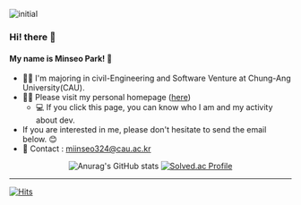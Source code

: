 ![initial](https://user-images.githubusercontent.com/67571521/211616557-b76269f9-ce4a-41dd-b1ec-e8389fb42b53.jpg)

### Hi! there :baby_chick:
#### My name is Minseo Park! 🐥

- 👩‍🎓 I'm majoring in civil-Engineering and Software Venture at Chung-Ang University(CAU).
- 👩‍💻 Please visit my personal homepage ([here](https://miiiiinseo.notion.site/MINSEO-PARK-f2fac2e592ba43a5aef76e0189ab2acc))
	- :computer: If you click this page, you can know who I am and my activity about dev.
- If you are interested in me, please don't hesitate to send the email below. :blush: 
- :postbox: Contact : miinseo324@cau.ac.kr

<div align=center>

![Anurag's GitHub stats](https://github-readme-stats.vercel.app/api?username=miinseo324&theme=flag-india&show_icons=true) [![Solved.ac Profile](http://mazassumnida.wtf/api/v2/generate_badge?boj=miinseo324)](https://solved.ac/miinseo324/)

---------------------------------------------------------------------------------
<div align=left>
	
[![Hits](https://hits.seeyoufarm.com/api/count/incr/badge.svg?url=https%3A%2F%2Fgithub.com%2Fmiinseo324&count_bg=%23CC3333&title_bg=%2326BB98&icon=&icon_color=%23E7E7E7&title=hits&edge_flat=true)](https://hits.seeyoufarm.com)



<!--
**miinseo324/miinseo324** is a ✨ _special_ ✨ repository because its `README.md` (this file) appears on your GitHub profile.

Here are some ideas to get you started:

- 🔭 I’m currently working on ...
- 🌱 I’m currently learning ...
- 👯 I’m looking to collaborate on ...
- 🤔 I’m looking for help with ...
- 💬 Ask me about ...
- 📫 How to reach me: ...
- 😄 Pronouns: ...
- ⚡ Fun fact: ...
-->
